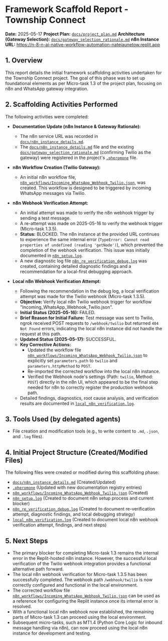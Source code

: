 # Framework Scaffold Report - Township Connect

**Date:** 2025-05-17
**Project Plan:** [`docs/project_plan.md`](docs/project_plan.md)
**Architecture (Gateway Selection):** [`docs/gateway_selection_rationale.md`](docs/gateway_selection_rationale.md)
**n8n Instance URL:** https://n-8-n-ai-native-workflow-automation-natejaunetow.replit.app

## 1. Overview

This report details the initial framework scaffolding activities undertaken for the Township Connect project. The goal of this phase was to set up foundational elements as per Micro-task 1.3 of the project plan, focusing on n8n and WhatsApp gateway integration.

## 2. Scaffolding Activities Performed

The following activities were completed:

*   **Documentation Update (n8n Instance & Gateway Rationale):**
    *   The n8n service URL was recorded in [`docs/n8n_instance_details.md`](docs/n8n_instance_details.md).
    *   The [`docs/n8n_instance_details.md`](docs/n8n_instance_details.md) file and the existing [`docs/gateway_selection_rationale.md`](docs/gateway_selection_rationale.md) (confirming Twilio as the gateway) were registered in the project's [`.pheromone`](.pheromone) file.
*   **n8n Workflow Creation (Twilio Gateway):**
    *   An initial n8n workflow file, [`n8n_workflows/Incoming_WhatsApp_Webhook_Twilio.json`](n8n_workflows/Incoming_WhatsApp_Webhook_Twilio.json), was created. This workflow is designed to be triggered by incoming WhatsApp messages via Twilio.
*   **n8n Webhook Verification Attempt:**
    *   An initial attempt was made to verify the n8n webhook trigger by sending a test message.
    *   A re-attempt was made on 2025-05-16 to verify the webhook trigger (Micro-task 1.3.5).
    *   **Status:** BLOCKED. The n8n instance at the provided URL continues to experience the same internal error (`TypeError: Cannot read properties of undefined (reading 'getNode')`), which prevented the completion of the webhook verification. This issue was initially documented in [`n8n_setup.log`](n8n_setup.log).
    *   A new diagnostic log file [`n8n_re_verification_debug.log`](n8n_re_verification_debug.log) was created, containing detailed diagnostic findings and a recommendation for a local-first debugging approach.

*   **Local n8n Webhook Verification Attempt:**
    *   Following the recommendation in the debug log, a local verification attempt was made for the Twilio webhook (Micro-task 1.3.5).
    *   **Objective:** Verify local n8n Twilio webhook trigger for workflow "Incoming_WhatsApp_Webhook_Twilio.json".
    *   **Initial Status (2025-05-16):** FAILED.
    *   **Brief Reason for Initial Failure:** Test message was sent to Twilio, ngrok received POST requests to `/webhook/twilio` but returned `404 Not Found` errors, indicating the local n8n instance did not handle the request at this path.
    *   **Updated Status (2025-05-17):** SUCCESSFUL.
    *   **Key Corrective Actions:**
        *   Updated the workflow file [`n8n_workflows/Incoming_WhatsApp_Webhook_Twilio.json`](n8n_workflows/Incoming_WhatsApp_Webhook_Twilio.json) to explicitly set `parameters.path` to `twilio` and `parameters.httpMethod` to `POST`.
        *   Re-imported the corrected workflow into the local n8n instance.
        *   Verified the Webhook node's settings (Path: `twilio`, Method: `POST`) directly in the n8n UI, which appeared to be the final step needed for n8n to correctly register the production webhook path.
    *   Detailed findings, diagnostics, root cause analysis, and verification results are documented in [`local_n8n_verification.log`](local_n8n_verification.log).

## 3. Tools Used (by delegated agents)

*   File creation and modification tools (e.g., to write content to `.md`, `.json`, and `.log` files).

## 4. Initial Project Structure (Created/Modified Files)

The following files were created or modified during this scaffolding phase:

*   [`docs/n8n_instance_details.md`](docs/n8n_instance_details.md) (Created/Updated)
*   [`.pheromone`](.pheromone) (Updated with new documentation registry entries)
*   [`n8n_workflows/Incoming_WhatsApp_Webhook_Twilio.json`](n8n_workflows/Incoming_WhatsApp_Webhook_Twilio.json) (Created)
*   [`n8n_setup.log`](n8n_setup.log) (Created to document n8n setup process and current blocker)
*   [`n8n_re_verification_debug.log`](n8n_re_verification_debug.log) (Created to document re-verification attempt, diagnostic findings, and local debugging strategy)
*   [`local_n8n_verification.log`](local_n8n_verification.log) (Created to document local n8n webhook verification attempt, findings, and next steps)

## 5. Next Steps

*   The primary blocker for completing Micro-task 1.3 remains the internal error in the Replit-hosted n8n instance. However, the successful local verification of the Twilio webhook integration provides a functional alternative path forward.
*   The local n8n webhook verification for Micro-task 1.3.5 has been successfully completed. The webhook path `/webhook/twilio` is now correctly configured and functional in the local environment.
*   The corrected workflow file [`n8n_workflows/Incoming_WhatsApp_Webhook_Twilio.json`](n8n_workflows/Incoming_WhatsApp_Webhook_Twilio.json) can be used as a reference for configuring the Replit instance once its internal error is resolved.
*   With a functional local n8n webhook now established, the remaining parts of Micro-task 1.3 can proceed using the local environment.
*   Subsequent micro-tasks, such as MT1.4 (Python Core Logic for inbound message handling via n8n), can now proceed using the local n8n instance for development and testing.